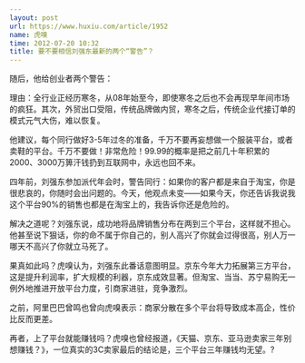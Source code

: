 ```yaml
---
layout: post
url: https://www.huxiu.com/article/1952
name: 虎嗅
time: 2012-07-20 10:32
title: 要不要相信刘强东最新的两个“警告”？
---
```

随后，他给创业者两个警告：

理由：全行业正经历寒冬，从08年始至今，即使寒冬之后也不会再现早年间市场的疯狂。其次，外贸出口受阻，传统品牌做内贸，寒冬之后，传统企业代接订单的模式元气大伤，难以恢复。

他建议，每个同行做好3-5年过冬的准备，千万不要再妄想做一个服装平台，或者卖鞋的平台。千万不要做！非常危险！99.99的概率是把之前几十年积累的2000、3000万箅汗钱扔到互联网中，永远也回不来。

四年前，刘强东参加派代年会时，警告同行：如果你的客户都是来自于淘宝，你是很悲哀的，你随时会出问题的。今天，他观点未变——如果今天，你还告诉我说我这个平台90%的销售也都是在淘宝上的，我告诉你还是危险的。

解决之道呢？刘强东说，成功地将品牌销售分布在两到三个平台，这样就不担心。他甚至说下狠话，你的命不属于你自己的，别人高兴了你就会过得很高，别人万一哪天不高兴了你就立马死了。

果真如此吗？虎嗅认为，刘强东此番话意图明显。京东今年大力拓展第三方平台，这是提升利润率，扩大规模的利器，京东成效显著。但淘宝、当当、苏宁易购无一例外地推进开放平台力度，引商家进驻，竞争激烈。

之前，阿里巴巴曾鸣也曾向虎嗅表示：商家分散在多个平台将导致成本高企，性价比反而更差。

再者，上了平台就能赚钱吗？虎嗅也曾经报道，《天猫、京东、亚马逊卖家三年别想赚钱？》，一位真实的3C卖家最后的结论是，三个平台三年赚钱均无望。?

